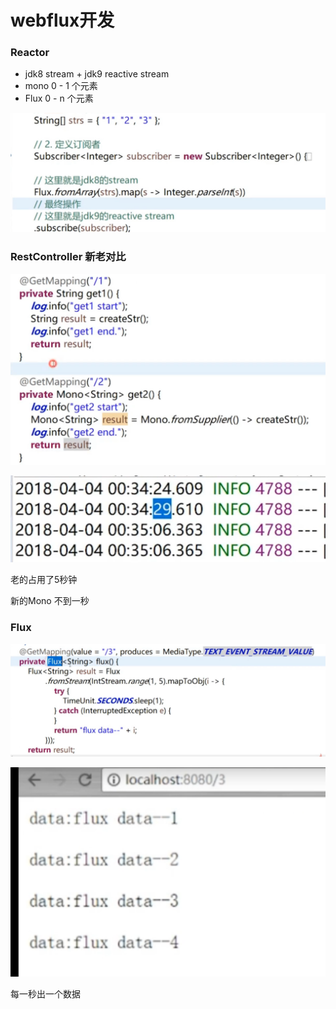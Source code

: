 # webflux开发

### Reactor

* jdk8 stream + jdk9 reactive stream
* mono 0 - 1 个元素
* Flux 0 - n 个元素

![](../.gitbook/assets/image%20%28357%29.png)

### RestController 新老对比

![](../.gitbook/assets/image%20%28372%29.png)

![](../.gitbook/assets/image%20%28361%29.png)

老的占用了5秒钟

新的Mono 不到一秒

### Flux

![](../.gitbook/assets/image%20%28365%29.png)

![](../.gitbook/assets/image%20%28371%29.png)

每一秒出一个数据

